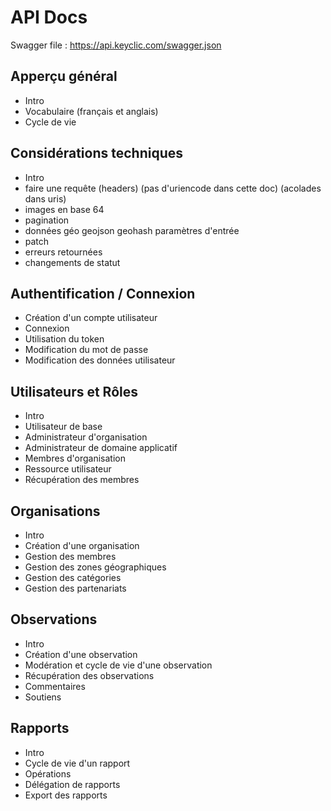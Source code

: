 # API Docs

Swagger file : https://api.keyclic.com/swagger.json

## Apperçu général 
- Intro
- Vocabulaire (français et anglais)
- Cycle de vie

## Considérations techniques
- Intro
- faire une requête (headers) (pas d'uriencode dans cette doc) (acolades dans uris)
- images en base 64
- pagination
- données géo
    geojson
    geohash
    paramètres d'entrée
- patch
- erreurs retournées
- changements de statut

## Authentification / Connexion
- Création d'un compte utilisateur
- Connexion
- Utilisation du token
- Modification du mot de passe
- Modification des données utilisateur

## Utilisateurs et Rôles
- Intro
- Utilisateur de base
- Administrateur d'organisation
- Administrateur de domaine applicatif
- Membres d'organisation
- Ressource utilisateur
- Récupération des membres

## Organisations
- Intro
- Création d'une organisation
- Gestion des membres
- Gestion des zones géographiques
- Gestion des catégories
- Gestion des partenariats

## Observations
- Intro
- Création d'une observation
- Modération et cycle de vie d'une observation
- Récupération des observations
- Commentaires
- Soutiens
   
## Rapports
- Intro
- Cycle de vie d'un rapport
- Opérations
- Délégation de rapports
- Export des rapports





